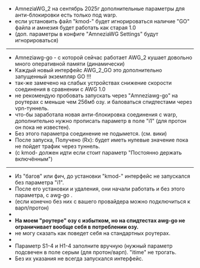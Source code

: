 + AmneziaWG_2  на сентябрь 2025г дополнительные параметры для анти-блокировки есть только под warp.
+ если установить файл "kmod-" будет игнорироваться наличие "GO" файла и амнезия будет работать как старая 1.0
+ (доп. параметры в конфиге "AmneziaWG Settings" будут игнорироваться)
-----
+ Amneziawg-go - с которой сейчас работает AWG_2 кушает довольно много оперативной памяти (динамически)
+ Каждый новый интерфейс AWG_2_GO  это дополнительно запущенный экземпляр GO !!!
+ так-же замечено на слабых устройствах снижение скорости соединения в сравнении с AWG 1.0
+ не рекомендую пробовать запускать через "Amneziawg-go" на роутерах с меньше чем 256мб озу. и баловаться спидтестами через vpn-туннель.
+ что-бы заработала новая анти-блокировка соединения с warp, дополнительно нужно прописать параметр в поле "i1" (для протон он пока не известен).
+ Без этого параметра соединение не подымется. (см. вики)
+ После запуска, Получено (Rx):  будет иметь нулевые значение пока не пойдет трафик через туннель. 
+ (с kmod- должен идти если стоит параметр "Постоянно держать включённым")
-----
+ Из "багов" или фич, до установки "kmod-"  интерфейс не запускался без параметра "i1".
+ После его установки и удаления, они начали работать и без этого параметра, с awg-go .
+ (если конечно без них с вашего провайдера можно подключиться к варп/протон)
+
+ **На моем "роутере" озу с избытком, но на спидтестах awg-go не ограничивает вообще себя в потреблении озу.**
+ не могу сказать как поведет себя на стандартных роутерах.
+ 
+ Параметр S1-4 и H1-4  заполните вручную (нужный параметр подсвечен в поле серым (для протон/варп). "itime" не трогать.
+ Без их указания не всегда запускался интерфейс.
